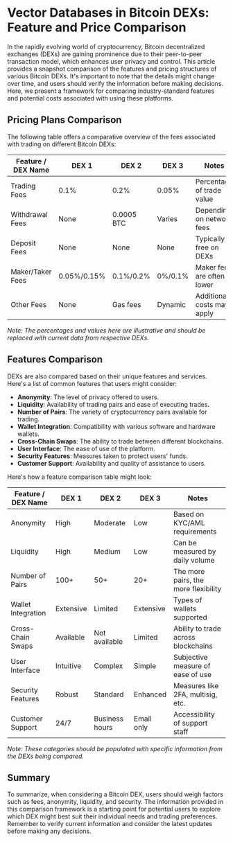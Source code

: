 # Vector Databases in Bitcoin DEXs: Feature and Price Comparison

In the rapidly evolving world of cryptocurrency, Bitcoin decentralized exchanges (DEXs) are gaining prominence due to their peer-to-peer transaction model, which enhances user privacy and control. This article provides a snapshot comparison of the features and pricing structures of various Bitcoin DEXs. It's important to note that the details might change over time, and users should verify the information before making decisions. Here, we present a framework for comparing industry-standard features and potential costs associated with using these platforms.

## Pricing Plans Comparison

The following table offers a comparative overview of the fees associated with trading on different Bitcoin DEXs:

| Feature / DEX Name | DEX 1   | DEX 2   | DEX 3   | Notes           |
|--------------------|---------|---------|---------|-----------------|
| Trading Fees       | 0.1%    | 0.2%    | 0.05%   | Percentage of trade value |
| Withdrawal Fees    | None    | 0.0005 BTC | Varies | Depending on network fees |
| Deposit Fees       | None    | None    | None    | Typically free on DEXs |
| Maker/Taker Fees   | 0.05%/0.15% | 0.1%/0.2% | 0%/0.1% | Maker fees are often lower |
| Other Fees         | None    | Gas fees | Dynamic | Additional costs may apply |

*Note: The percentages and values here are illustrative and should be replaced with current data from respective DEXs.*

## Features Comparison

DEXs are also compared based on their unique features and services. Here's a list of common features that users might consider:

- **Anonymity**: The level of privacy offered to users.
- **Liquidity**: Availability of trading pairs and ease of executing trades.
- **Number of Pairs**: The variety of cryptocurrency pairs available for trading.
- **Wallet Integration**: Compatibility with various software and hardware wallets.
- **Cross-Chain Swaps**: The ability to trade between different blockchains.
- **User Interface**: The ease of use of the platform.
- **Security Features**: Measures taken to protect users' funds.
- **Customer Support**: Availability and quality of assistance to users.

Here's how a feature comparison table might look:

| Feature / DEX Name | DEX 1      | DEX 2      | DEX 3      | Notes                              |
|--------------------|------------|------------|------------|------------------------------------|
| Anonymity          | High       | Moderate   | Low        | Based on KYC/AML requirements      |
| Liquidity          | High       | Medium     | Low        | Can be measured by daily volume    |
| Number of Pairs    | 100+       | 50+        | 20+        | The more pairs, the more flexibility|
| Wallet Integration | Extensive  | Limited    | Extensive  | Types of wallets supported         |
| Cross-Chain Swaps  | Available  | Not available | Limited | Ability to trade across blockchains|
| User Interface     | Intuitive  | Complex    | Simple     | Subjective measure of ease of use  |
| Security Features  | Robust     | Standard   | Enhanced   | Measures like 2FA, multisig, etc. |
| Customer Support   | 24/7       | Business hours | Email only| Accessibility of support staff    |

*Note: These categories should be populated with specific information from the DEXs being compared.*

## Summary

To summarize, when considering a Bitcoin DEX, users should weigh factors such as fees, anonymity, liquidity, and security. The information provided in this comparison framework is a starting point for potential users to explore which DEX might best suit their individual needs and trading preferences. Remember to verify current information and consider the latest updates before making any decisions.